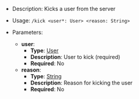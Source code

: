 - Description: Kicks a user from the server

- Usage: `/kick <user*: User> <reason: String>`

- Parameters:
	- **user**:
		- **Type**: [User](../../Types/User.md)
		- **Description**: User to kick (required)
		- **Required**: No
	- **reason**:
		- **Type**: [String](../../Types/String.md)
		- **Description**: Reason for kicking the user
		- **Required**: No